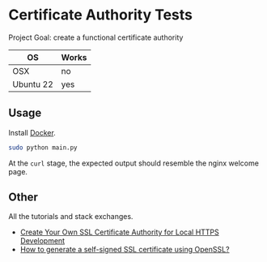# Certificate Authority Tests

Project Goal: create a functional certificate authority

| OS | Works |
| - | - |
| OSX | no |
| Ubuntu 22 | yes |

## Usage
Install [Docker](https://docs.docker.com/engine/install/).

```sh
sudo python main.py
```
At the `curl` stage, the expected output should resemble the nginx welcome page.

## Other
All the tutorials and stack exchanges.
- [Create Your Own SSL Certificate Authority for Local HTTPS Development](https://deliciousbrains.com/ssl-certificate-authority-for-local-https-development/)
- [How to generate a self-signed SSL certificate using OpenSSL?](https://stackoverflow.com/a/41366949)